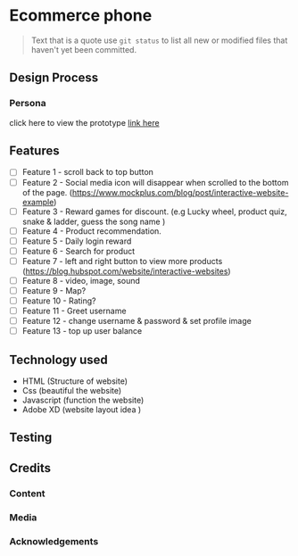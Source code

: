 # Ecommerce phone
> Text that is a quote
use `git status` to list all new or modified files that haven't yet been committed.
## Design Process

<h3>Persona</h3>

click here to view the prototype <u>link here</u>

## Features
- [ ] Feature 1 - scroll back to top button
- [ ] Feature 2 - Social media icon will disappear when scrolled to the bottom of the page. (https://www.mockplus.com/blog/post/interactive-website-example)
- [ ] Feature 3 - Reward games for discount. (e.g Lucky wheel, product quiz, snake & ladder, guess the song name )
- [ ] Feature 4 - Product recommendation.
- [ ] Feature 5 - Daily login reward
- [ ] Feature 6 - Search for product
- [ ] Feature 7 - left and right button to view more products (https://blog.hubspot.com/website/interactive-websites)
- [ ] Feature 8 - video, image, sound
- [ ] Feature 9 - Map?
- [ ] Feature 10 - Rating?
- [ ] Feature 11 - Greet username
- [ ] Feature 12 - change username & password & set profile image
- [ ] Feature 13 - top up user balance

## Technology used
<ul>
  <li>HTML (Structure of website)</li>
  <li>Css (beautiful the website)</li>
  <li>Javascript (function the website)</li>
  <li>Adobe XD (website layout idea )</li>
</ul>

## Testing



## Credits
### Content
### Media
### Acknowledgements

